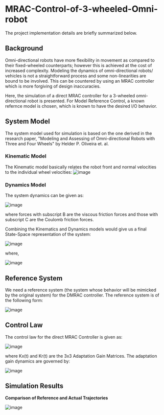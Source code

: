 # MRAC-Control-of-3-wheeled-Omni-robot

The project implementation details are briefly summarized below.

## Background

Omni-directional robots have more flexibility in movement as compared to their fixed-wheeled counterparts; however this is achieved at the cost of increased complexity. Modeling the dynamics of omni-directional robots/ vehicles is not a straightforward process and some non-linearities are bound to be involved. This can be countered by using an MRAC controller which is more forgiving of design inaccuracies.

Here, the simulation of a direct MRAC controller for a 3-wheeled omni-directional robot is presented. For Model Reference Control, a known refernce model is chosen, which is known to have the desired I/O behavior.

## System Model

The system model used for simulation is based on the one derived in the research paper, "Modeling and Assessing of Omni-directional Robots with Three and Four Wheels" by Helder P. Oliveira et. al.

### Kinematic Model
The Kinematic model basically relates the robot front and normal velocities to the individual wheel velocities:
![image](https://user-images.githubusercontent.com/73758224/146683911-e28c5496-591e-4e55-9f1e-b324709f8624.png)

### Dynamics Model
The system dynamics can be given as:

![image](https://user-images.githubusercontent.com/73758224/146684001-8aa2826a-3c10-4c19-b09b-a744399feb2c.png)

where forces with subscript B are the viscous friction forces and those with subscript C are the Coulomb friction forces.

Combining the Kinematics and Dynamics models would give us a final State-Space representation of the system:

![image](https://user-images.githubusercontent.com/73758224/146683408-e0ac7234-eaf5-4930-b966-5bc98d3cf40e.png)

where,

![image](https://user-images.githubusercontent.com/73758224/146683419-45d90fa1-c3f6-4c8a-8666-92b2972f41e3.png)

## Reference System

We need a reference system (the system whose behavior will be mimicked by the original system) for the DMRAC controller. The reference system is of the following form:

![image](https://user-images.githubusercontent.com/73758224/146683825-9e742147-6810-4edc-8313-b5c790d97d3f.png)


## Control Law

The control law for the direct MRAC Controller is given as:

![image](https://user-images.githubusercontent.com/73758224/146683490-8d40bed0-b2d3-4f1f-a673-86a8efc00eaa.png)

where Kx(t) and Kr(t) are the 3x3 Adaptation Gain Matrices. The adaptation gain dynamics are governed by:

![image](https://user-images.githubusercontent.com/73758224/146684228-f0dab9db-9396-4254-8a7c-5a93a645fdaa.png)

## Simulation Results

**Comparison of Reference and Actual Trajectories**

![image](https://user-images.githubusercontent.com/73758224/146684312-7e6a453e-6ecf-494e-a0d1-a9c996914f9e.png)

